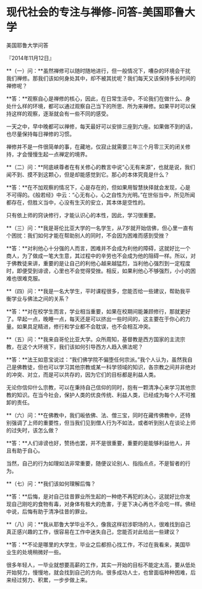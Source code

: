 # 现代社会的专注与禅修-问答-美国耶鲁大学

美国耶鲁大学问答

『2014年11月12日』

**（一）问：**虽然禅修可以随时随地进行，但一般情况下，嘈杂的环境会干扰我们禅修。那我们该如何身处其中，却不被其扰呢？我们每天又该保持多长时间的禅修呢？

**答：**观察自心是禅修的核心，因此，在日常生活中，不论我们在做什么、身处什么样的环境，都可以通过观察自己当下的所思、所为来禅修。如果平时可以保持这样的观察，逐渐就会有一些不同的感受。

一天之中，早中晚都可以禅修，每天最好可以安排三座到六座。如果做不到的话，也尽量保持每日禅修的习惯。

禅修并不是一件很简单的事，在藏地，仅寂止就需要三年三个月零三天的闭关修持，才会慢慢生起一点禅定的境界。

**（二）问：**阿底峡尊者在有关修心的教言中说“心无有来源”，也就是说，我们闻不到、摸不到这颗心，但是却能感觉到它。那心的本体究竟是什么？

**答：**在不加观察的情况下，心是存在的，但如果用智慧抉择就会发现，心是不可得的。《般若经》中云：“心无有心，心之自性为光明。”在世俗当中，所见所闻都存在，但胜义当中，心没有生灭的安立，其本体是空性的。

只有依上师的窍诀修行，才能认识心的本性，因此，学习很重要。

**（三）问：**我是哥伦比亚大学的一名学生，从7岁就开始信佛，但心里一直有个困扰：我们如何才能在帮助别人的同时，不会因为困难而感到受挫？

**答：**对利他心十分强的人而言，困难并不会成为利他的障碍，这就好比一个商人，为了做成一笔大生意，其过程中的辛劳也不会成为他的阻碍一样。所以，对于佛教徒来讲，重要的是让自己的利他心越来越猛烈，当利他心强烈到一定程度时，即便受到诽谤，心里也不会觉得受挫。相反，如果利他心不够强烈，小小的困难也很难克服。

**（四）问：**我是一名大学生，平时课程很多，您能否给一些建议，帮助我平衡学业与佛法之间的关系？

**答：**对在校学生而言，学业相当重要，如果在校期间能兼顾修行，那就更好了。早起一点，晚睡一点，每天还是可以挤出一些时间的，这主要在于你心的力量。如果具足精进，修行和学业都不会耽误，也不会相互冲突。

**（五）问：**我来自哥伦比亚大学。众所周知，基督教是西方国家的主流宗教，在这个大环境下，我们该如何引导西方人趋入佛法呢？

**答：**法王如意宝说过：“我们佛学院不偏堕任何宗派。”我个人认为，虽然我自己是佛教徒，但也可以学习其他宗教或某一科学领域的知识，各宗教之间并非绝对的冲突、对立，而是可以共存的，因为它们的目标都是利益人类。

无论你信仰什么宗教，可以在秉持自己信仰的同时，抱有一颗清净心来学习其他宗教的知识。在当今社会，保护人类的优良传统、利益人类，已经成为每个人不可推卸的责任。

**（六）问：**在佛教中，我们皈依佛、法、僧三宝，同时在藏传佛教中，还特别强调了上师的重要性，但当我们见到僧人行为不如法，或者听到别人在谈论上师的过失时，该怎么做？

**答：**人们诽谤也好，赞扬也罢，并不是很重要，重要的是能够利益他人，并且有助于自心。

当然，自己的行为如理如法非常重要，随便议论别人、指指点点，不是智者的行为。

**（七）问：**我们该如何理解后悔？

**答：**后悔，是对自己往昔罪业所生起的一种绝不再犯的决心，这就好比你发现自己刚吃的食物有毒，对身体有极大的危害，于是下决心再也不会吃一样。佛经中说，后悔有助于清净往昔的罪业。

**（八）问：**我从耶鲁大学毕业不久，像我这样初涉职场的人，很难找到自己真正感兴趣的工作，很容易在工作中迷失自己，您能否对此给出一些建议？

**答：**不论是哪里的大学生，毕业之后都担心找工作，不过在我看来，美国毕业生的处境稍微好一些。

很多年轻人，一毕业就想要高薪的工作，其实一开始的目标不能定太高，要从低处开始努力，慢慢地，就会找到自己的方向。很多成功人士，也曾面临种种困难，后来经过努力、积累，一步步做上来。

